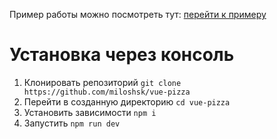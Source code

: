 Пример работы можно посмотреть тут: [перейти к примеру](hhttps://test-88920.firebaseapp.com/)
# Установка через консоль
1. Клонировать репозиторий  ```git clone https://github.com/miloshsk/vue-pizza```
2. Перейти в созданную директорию ```cd vue-pizza```
3. Установить зависимости ```npm i```
4. Запустить ```npm run dev```

